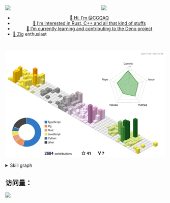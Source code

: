 <!---
CGQAQ/CGQAQ is a ✨ special ✨ repository because its `README.md` (this file) appears on your GitHub profile.
You can click the Preview link to take a look at your changes.
--->

<a align="center" href="https://github.com/CGQAQ">
  <img width="40%" align="right" src="https://github.com/CGQAQ/CGQAQ/assets/15936231/ab7d536e-8b6c-4c09-89a1-d80de1775515">
  
<!--   <img height="195" align="left" src="https://github-readme-stats-one-mu-82.vercel.app/api?username=CGQAQ&bg_color=30,e96443,904e95&title_color=fff&text_color=fff"> -->
  <img width="50%" align="top" src="https://github-readme-stats-one-mu-82.vercel.app/api/top-langs/?username=cgqaq&layout=compact&langs_count=8">

  
  - 👋 Hi, I’m @CGQAQ
  - 👀 I’m interested in Rust, C++ and all that kind of stuffs
  - 🌱 I’m currently learning and contributing to the Deno project
  - 🚀 [Zig](https://github.com/ziglang/zig) enthusiast
</a>

<br>

![](profile-3d-contrib/profile-season-animate.svg)

<details>
<summary>Skill graph</summary>
  <br>
  <img src="https://cr-skills-chart-widget.azurewebsites.net/api/api?username=CGQAQ">
</details>


## 访问量： 
![](https://profile-counter.glitch.me/cgqaq/count.svg)
